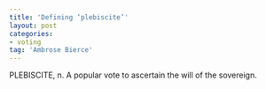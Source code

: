 ```yaml
---
title: 'Defining ‘plebiscite’'
layout: post
categories:
- voting
tag: 'Ambrose Bierce'
---
```


PLEBISCITE, n. A popular vote to ascertain the will of the sovereign.